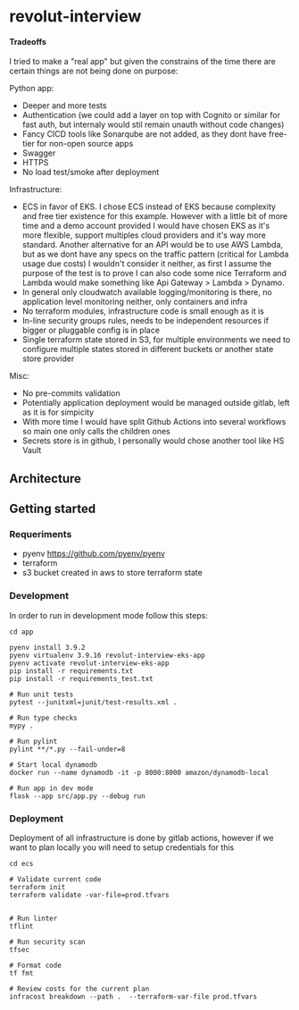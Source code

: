 # revolut-interview

#### Tradeoffs




I tried to make a "real app" but given the constrains of the time there are certain things are not being done on purpose:

Python app:
- Deeper and more tests
- Authentication (we could add a layer on top with Cognito or similar for fast auth, but internaly would stil remain unauth without code changes)
- Fancy CICD tools like Sonarqube are not added, as they dont have free-tier for non-open source apps
- Swagger
- HTTPS
- No load test/smoke after deployment

Infrastructure:
- ECS in favor of EKS. I chose ECS instead of EKS because complexity and free tier existence for this example. However with a little bit of more time and a demo account provided I would have chosen EKS as it's more flexible, support multiples cloud providers and it's way more standard. Another alternative for an API would be to use AWS Lambda, but as we dont have any specs on the traffic pattern (critical for Lambda usage due costs) I wouldn't consider it neither, as first I assume the purpose of the test is to prove I can also code some nice Terraform and Lambda would make something like Api Gateway > Lambda > Dynamo.  
- In general only cloudwatch available logging/monitoring is there, no application level monitoring neither, only containers and infra
- No terraform modules, infrastructure code is small enough as it is
- In-line security groups rules, needs to be independent resources if bigger or pluggable config is in place
- Single terraform state stored in S3, for multiple environments we need to configure multiple states stored in different buckets or another state store provider

Misc:
- No pre-commits validation 
- Potentially application deployment would be managed outside gitlab, left as it is for simpicity
- With more time I would have split Github Actions into several workflows so main one only calls the children ones
- Secrets store is in github, I personally would chose another tool like HS Vault


## Architecture



## Getting started

### Requeriments

- pyenv https://github.com/pyenv/pyenv 
- terraform
- s3 bucket created in aws to store terraform state

### Development
In order to run in development mode follow this steps:

```
cd app

pyenv install 3.9.2
pyenv virtualenv 3.9.16 revolut-interview-eks-app 
pyenv activate revolut-interview-eks-app 
pip install -r requirements.txt
pip install -r requirements_test.txt

# Run unit tests
pytest --junitxml=junit/test-results.xml .

# Run type checks
mypy .

# Run pylint
pylint **/*.py --fail-under=8  

# Start local dynamodb
docker run --name dynamodb -it -p 8000:8000 amazon/dynamodb-local

# Run app in dev mode
flask --app src/app.py --debug run
```

### Deployment
Deployment of all infrastructure is done by gitlab actions, however if we want to plan locally you will need to setup credentials for this

```
cd ecs

# Validate current code
terraform init 
terraform validate -var-file=prod.tfvars


# Run linter
tflint

# Run security scan
tfsec

# Format code
tf fmt

# Review costs for the current plan
infracost breakdown --path .  --terraform-var-file prod.tfvars


```


